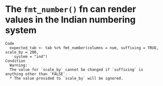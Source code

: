 # The `fmt_number()` fn can render values in the Indian numbering system

    Code
      expected_tab <- tab %>% fmt_number(columns = num, suffixing = TRUE, scale_by = 200,
        system = "ind")
    Condition
      Warning:
      The value for `scale_by` cannot be changed if `suffixing` is anything other than `FALSE`.
      * The value provided to `scale_by` will be ignored.

